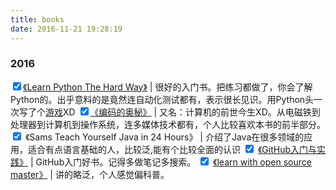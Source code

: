 ```yaml
---
title: books
date: 2016-11-21 19:28:19
---
```




### 2016

<input type='checkbox' checked>[《Learn Python The Hard Way》](https://learnpythonthehardway.org/) | 很好的入门书。把练习都做了，你会了解Python的。出乎意料的是竟然连自动化测试都有，表示很长见识。用Python头一次写了个[游戏](https://github.com/GooZy/Codes/tree/master/Learning%20Language/python/Lean%20python%20the%20hard%20way/SeekForTheLight)XD
<input type='checkbox' checked>[《编码的奥秘》](https://en.wikipedia.org/wiki/Code:_The_Hidden_Language_of_Computer_Hardware_and_Software) | 又名：计算机的前世今生XD。从电磁铁到处理器到计算机到操作系统，连多媒体技术都有，个人比较喜欢本书的前半部分。
<input type='checkbox' checked> 《Sams Teach Yourself Java in 24 Hours》 | 介绍了Java在很多领域的应用，适合有点语言基础的人，比较泛,能有个比较全面的认识
<input type='checkbox' checked> [《GitHub入门与实践》](https://goozy.github.io/2016/11/23/GitHub入门与实践-笔记-书评/) | GitHub入门好书。记得多做笔记多搜索。
<input type='checkbox' checked> [《learn with open source master》](https://github.com/zhuangbiaowei/learn-with-open-source) | 讲的略泛，个人感觉偏科普。